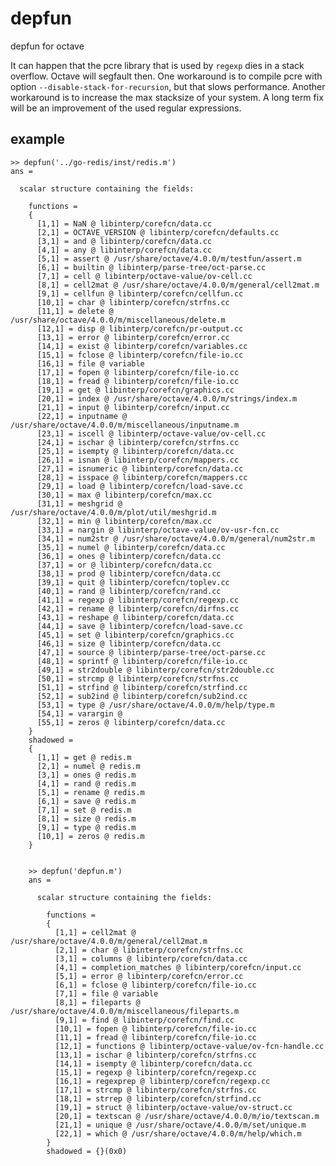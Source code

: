 # depfun
depfun for octave

It can happen that the pcre library that is used by `regexp` dies in a stack overflow. Octave will segfault then. 
One workaround is to compile pcre with option `--disable-stack-for-recursion`, but that slows performance. Another workaround is to increase the max stacksize of your system.
A long term fix will be an improvement of the used regular expressions. 

## example

    >> depfun('../go-redis/inst/redis.m')
    ans =

      scalar structure containing the fields:

        functions =
        {
          [1,1] = NaN @ libinterp/corefcn/data.cc
          [2,1] = OCTAVE_VERSION @ libinterp/corefcn/defaults.cc
          [3,1] = and @ libinterp/corefcn/data.cc
          [4,1] = any @ libinterp/corefcn/data.cc
          [5,1] = assert @ /usr/share/octave/4.0.0/m/testfun/assert.m
          [6,1] = builtin @ libinterp/parse-tree/oct-parse.cc
          [7,1] = cell @ libinterp/octave-value/ov-cell.cc
          [8,1] = cell2mat @ /usr/share/octave/4.0.0/m/general/cell2mat.m
          [9,1] = cellfun @ libinterp/corefcn/cellfun.cc
          [10,1] = char @ libinterp/corefcn/strfns.cc
          [11,1] = delete @ /usr/share/octave/4.0.0/m/miscellaneous/delete.m
          [12,1] = disp @ libinterp/corefcn/pr-output.cc
          [13,1] = error @ libinterp/corefcn/error.cc
          [14,1] = exist @ libinterp/corefcn/variables.cc
          [15,1] = fclose @ libinterp/corefcn/file-io.cc
          [16,1] = file @ variable
          [17,1] = fopen @ libinterp/corefcn/file-io.cc
          [18,1] = fread @ libinterp/corefcn/file-io.cc
          [19,1] = get @ libinterp/corefcn/graphics.cc
          [20,1] = index @ /usr/share/octave/4.0.0/m/strings/index.m
          [21,1] = input @ libinterp/corefcn/input.cc
          [22,1] = inputname @ /usr/share/octave/4.0.0/m/miscellaneous/inputname.m
          [23,1] = iscell @ libinterp/octave-value/ov-cell.cc
          [24,1] = ischar @ libinterp/corefcn/strfns.cc
          [25,1] = isempty @ libinterp/corefcn/data.cc
          [26,1] = isnan @ libinterp/corefcn/mappers.cc
          [27,1] = isnumeric @ libinterp/corefcn/data.cc
          [28,1] = isspace @ libinterp/corefcn/mappers.cc
          [29,1] = load @ libinterp/corefcn/load-save.cc
          [30,1] = max @ libinterp/corefcn/max.cc
          [31,1] = meshgrid @ /usr/share/octave/4.0.0/m/plot/util/meshgrid.m
          [32,1] = min @ libinterp/corefcn/max.cc
          [33,1] = nargin @ libinterp/octave-value/ov-usr-fcn.cc
          [34,1] = num2str @ /usr/share/octave/4.0.0/m/general/num2str.m
          [35,1] = numel @ libinterp/corefcn/data.cc
          [36,1] = ones @ libinterp/corefcn/data.cc
          [37,1] = or @ libinterp/corefcn/data.cc
          [38,1] = prod @ libinterp/corefcn/data.cc
          [39,1] = quit @ libinterp/corefcn/toplev.cc
          [40,1] = rand @ libinterp/corefcn/rand.cc
          [41,1] = regexp @ libinterp/corefcn/regexp.cc
          [42,1] = rename @ libinterp/corefcn/dirfns.cc
          [43,1] = reshape @ libinterp/corefcn/data.cc
          [44,1] = save @ libinterp/corefcn/load-save.cc
          [45,1] = set @ libinterp/corefcn/graphics.cc
          [46,1] = size @ libinterp/corefcn/data.cc
          [47,1] = source @ libinterp/parse-tree/oct-parse.cc
          [48,1] = sprintf @ libinterp/corefcn/file-io.cc
          [49,1] = str2double @ libinterp/corefcn/str2double.cc
          [50,1] = strcmp @ libinterp/corefcn/strfns.cc
          [51,1] = strfind @ libinterp/corefcn/strfind.cc
          [52,1] = sub2ind @ libinterp/corefcn/sub2ind.cc
          [53,1] = type @ /usr/share/octave/4.0.0/m/help/type.m
          [54,1] = varargin @
          [55,1] = zeros @ libinterp/corefcn/data.cc
        }
        shadowed =
        {
          [1,1] = get @ redis.m
          [2,1] = numel @ redis.m
          [3,1] = ones @ redis.m
          [4,1] = rand @ redis.m
          [5,1] = rename @ redis.m
          [6,1] = save @ redis.m
          [7,1] = set @ redis.m
          [8,1] = size @ redis.m
          [9,1] = type @ redis.m
          [10,1] = zeros @ redis.m
        }
        
        
        >> depfun('depfun.m')
        ans =

          scalar structure containing the fields:

            functions =
            {
              [1,1] = cell2mat @ /usr/share/octave/4.0.0/m/general/cell2mat.m
              [2,1] = char @ libinterp/corefcn/strfns.cc
              [3,1] = columns @ libinterp/corefcn/data.cc
              [4,1] = completion_matches @ libinterp/corefcn/input.cc
              [5,1] = error @ libinterp/corefcn/error.cc
              [6,1] = fclose @ libinterp/corefcn/file-io.cc
              [7,1] = file @ variable
              [8,1] = fileparts @ /usr/share/octave/4.0.0/m/miscellaneous/fileparts.m
              [9,1] = find @ libinterp/corefcn/find.cc
              [10,1] = fopen @ libinterp/corefcn/file-io.cc
              [11,1] = fread @ libinterp/corefcn/file-io.cc
              [12,1] = functions @ libinterp/octave-value/ov-fcn-handle.cc
              [13,1] = ischar @ libinterp/corefcn/strfns.cc
              [14,1] = isempty @ libinterp/corefcn/data.cc
              [15,1] = regexp @ libinterp/corefcn/regexp.cc
              [16,1] = regexprep @ libinterp/corefcn/regexp.cc
              [17,1] = strcmp @ libinterp/corefcn/strfns.cc
              [18,1] = strrep @ libinterp/corefcn/strfind.cc
              [19,1] = struct @ libinterp/octave-value/ov-struct.cc
              [20,1] = textscan @ /usr/share/octave/4.0.0/m/io/textscan.m
              [21,1] = unique @ /usr/share/octave/4.0.0/m/set/unique.m
              [22,1] = which @ /usr/share/octave/4.0.0/m/help/which.m
            }
            shadowed = {}(0x0)
